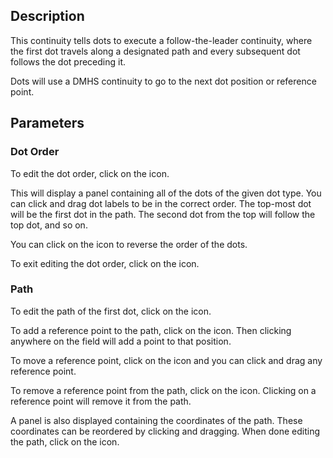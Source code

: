 ## Description

This continuity tells dots to execute a follow-the-leader continuity, where the first dot travels along a designated path and every subsequent dot follows the dot preceding it.

Dots will use a DMHS continuity to go to the next dot position or reference point.

## Parameters

### Dot Order

To edit the dot order, click on the <i class="icon-ellipsis-h"></i> icon.

This will display a panel containing all of the dots of the given dot type. You can click and drag dot labels to be in the correct order. The top-most dot will be the first dot in the path. The second dot from the top will follow the top dot, and so on.

You can click on the <i class="icon-reverse"></i> icon to reverse the order of the dots.

To exit editing the dot order, click on the <i class="icon-check"></i> icon.

### Path

To edit the path of the first dot, click on the <i class="icon-crosshairs"></i> icon.

To add a reference point to the path, click on the <i class="icon-plus-square-o"></i> icon. Then clicking anywhere on the field will add a point to that position.

To move a reference point, click on the <i class="icon-mouse-pointer"></i> icon and you can click and drag any reference point.

To remove a reference point from the path, click on the <i class="icon-minus-square-o"></i> icon. Clicking on a reference point will remove it from the path.

A panel is also displayed containing the coordinates of the path. These coordinates can be reordered by clicking and dragging. When done editing the path, click on the <i class="icon-check"></i> icon.
